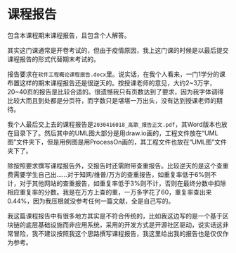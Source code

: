 # 课程报告

包含本课程期末课程报告，且包含个人解答。

其实这门课通常是开卷考试的，但由于疫情原因，我上这门课的时候是以最后提交课程报告的形式代替期末考试的。

报告要求在`软件工程概论课程报告.docx`里。说实话，在我个人看来，一门1学分的课布置这样的期末课程报告还是很逆天的。按授课老师的意见，大约2~3万字，20~40页的报告是比较合适的。很遗憾我只有页数达到了要求，因为我字体调得比较大而且到处都是分页符，而字数只是堪堪一万出头，没有达到授课老师的期待。

我个人最后交上去的课程报告是`2030416018_高歌_报告正文.pdf`，其Word版本也放在目录下了。然后其中的UML图大部分是用draw.io画的，工程文件放在“UML图”文件夹下，但是用例图是用ProcessOn画的，其工程文件也放在“UML图”文件夹下了。

除按照要求撰写课程报告外，交报告时还需附带查重报告。比较逆天的是这个查重费需要学生自己出……对于知网/维普/万方的查重报告，如重复率低于6%则不计，对于其他网站的查重报告，如重复率低于3%则不计，否则在最终分数中扣除相应重复率的分数。我是在万方上查的重，一万多字花了60，重复率查出来0.44%，因为我压根就没参考任何一篇文献，全是自己写的。

我这篇课程报告中有很多地方其实是不符合传统的，比如我这边写的是一个基于区块链的底层基础设施而非应用系统，采用的开发方式是开源社区驱动，说实话这非常冒险，我不建议按照我这个思路撰写课程报告，我这里给出我的报告也是仅仅作为参考。
